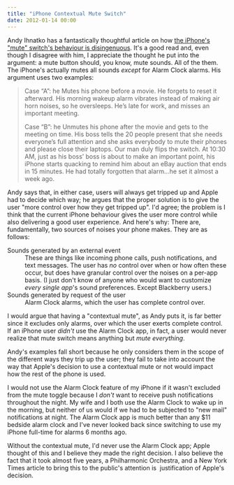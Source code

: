 ```yaml
---
title: "iPhone Contextual Mute Switch"
date: 2012-01-14 00:00
---
```


<import><p>Andy Ihnatko has a fantastically thoughtful article on how <a href="http://ihnatko.com/2012/01/14/daring-fireball-on-the-behavior-of-the-iphone-mute-switch/" target="_blank">the iPhone's "mute" switch's behaviour is disingenuous</a>. It's a good read and, even though I disagree with him, I appreciate the thought he put into the argument: a mute button should, you know, mute sounds. All of the them. The iPhone's actually mutes all sounds <em>except</em> for Alarm Clock alarms.<!--more-->
His argument uses two examples:</p>
<blockquote>
<p>Case “A”: he Mutes his phone before a movie. He forgets to reset it afterward. His morning wakeup alarm vibrates instead of making air horn noises, so he oversleeps. He’s late for work, and misses an important meeting.</p>
<p>Case “B”: he Unmutes his phone after the movie and gets to the meeting on time. His boss tells the 20 people present that she needs everyone’s full attention and she asks everybody to mute their phones and please close their laptops. Our man duly flips the switch. At 10:30 AM, just as his boss’ boss is about to make an important point, his iPhone starts quacking to remind him about an eBay auction that ends in 15 minutes. He had totally forgotten that alarm…he set it almost a week ago.</p>
</blockquote>
<p>Andy says that, in either case, users will always get tripped up and Apple had to decide which way; he argues that the proper solution is to give the user "more control over how they get tripped up". I'd agree; the problem is I think that the current iPhone behaviour gives the user more control while also delivering a good user experience. And here's why: There are, fundamentally, two sources of noises your phone makes. They are as follows:</p>
<dl>
<dt>Sounds generated by an external event</dt>
<dd>These are things like incoming phone calls, push notifications, and text messages. The user has <em>no</em> control over when or how often these occur, but does have granular control over the noises on a per-app basis. (I just don't know of anyone who would want to customize <em>every single app</em>'s sound preferences. Except Blackberry users.)</dd>
<dt>Sounds generated by request of the user</dt>
<dd>Alarm Clock alarms, which the user has complete control over.</dd>
</dl>
<p>I would argue that having a "contextual mute", as Andy puts it, is far better since it excludes only alarms, over which the user exerts complete control. If an iPhone user <em>didn't</em> use the Alarm Clock app, in fact, a user would never realize that mute switch means anything but <em>mute everything</em>.</p>
<p>Andy's examples fall short because he only considers them in the scope of the different ways they trip up the user; they fail to take into account the way that Apple's decision to use a contextual mute or not would impact how the rest of the phone is used.</p>
<p>I would not use the Alarm Clock feature of my iPhone if it wasn't excluded from the mute toggle because I <em>don't</em> want to receive push notifications throughout the night. My wife and I both use the Alarm Clock to wake up in the morning, but neither of us would if we had to be subjected to "new mail" notifications at night. The Alarm Clock app is much better than any $11 bedside alarm clock and I've never looked back since switching to use my iPhone full-time for alarms 6 months ago.</p>
<p>Without the contextual mute, I'd never use the Alarm Clock app; Apple thought of this and I believe they made the right decision. I also believe the fact that it took almost five years, a Philharmonic Orchestra, and a New York Times article to bring this to the public's attention is  justification of Apple's decision.</p></import>

<!-- more -->

